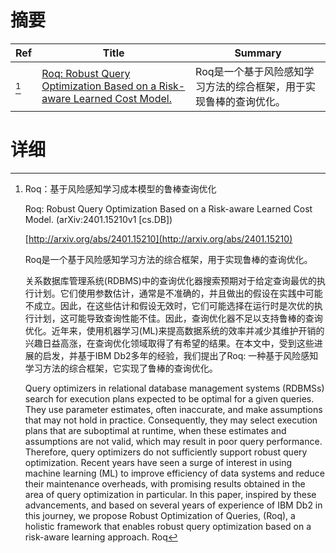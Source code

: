 # 摘要

| Ref | Title | Summary |
| --- | --- | --- |
| [^1] | [Roq: Robust Query Optimization Based on a Risk-aware Learned Cost Model.](http://arxiv.org/abs/2401.15210) | Roq是一个基于风险感知学习方法的综合框架，用于实现鲁棒的查询优化。 |

# 详细

[^1]: Roq：基于风险感知学习成本模型的鲁棒查询优化

    Roq: Robust Query Optimization Based on a Risk-aware Learned Cost Model. (arXiv:2401.15210v1 [cs.DB])

    [http://arxiv.org/abs/2401.15210](http://arxiv.org/abs/2401.15210)

    Roq是一个基于风险感知学习方法的综合框架，用于实现鲁棒的查询优化。

    

    关系数据库管理系统(RDBMS)中的查询优化器搜索预期对于给定查询最优的执行计划。它们使用参数估计，通常是不准确的，并且做出的假设在实践中可能不成立。因此，在这些估计和假设无效时，它们可能选择在运行时是次优的执行计划，这可能导致查询性能不佳。因此，查询优化器不足以支持鲁棒的查询优化。近年来，使用机器学习(ML)来提高数据系统的效率并减少其维护开销的兴趣日益高涨，在查询优化领域取得了有希望的结果。在本文中，受到这些进展的启发，并基于IBM Db2多年的经验，我们提出了Roq: 一种基于风险感知学习方法的综合框架，它实现了鲁棒的查询优化。

    Query optimizers in relational database management systems (RDBMSs) search for execution plans expected to be optimal for a given queries. They use parameter estimates, often inaccurate, and make assumptions that may not hold in practice. Consequently, they may select execution plans that are suboptimal at runtime, when these estimates and assumptions are not valid, which may result in poor query performance. Therefore, query optimizers do not sufficiently support robust query optimization. Recent years have seen a surge of interest in using machine learning (ML) to improve efficiency of data systems and reduce their maintenance overheads, with promising results obtained in the area of query optimization in particular. In this paper, inspired by these advancements, and based on several years of experience of IBM Db2 in this journey, we propose Robust Optimization of Queries, (Roq), a holistic framework that enables robust query optimization based on a risk-aware learning approach. Roq 
    

